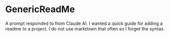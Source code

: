 # GenericReadMe
A prompt responded to from Claude AI. I wanted a quick guide for adding a readme to a project. I do not use markdown that often so I forget the syntax.
